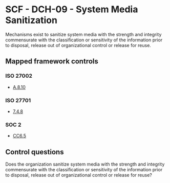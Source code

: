 # SCF - DCH-09 - System Media Sanitization
Mechanisms exist to sanitize system media with the strength and integrity commensurate with the classification or sensitivity of the information prior to disposal, release out of organizational control or release for reuse.
## Mapped framework controls
### ISO 27002
- [A.8.10](../iso27002/a-8.md#a810)
  
### ISO 27701
- [7.4.8](../iso27701/748.md)
  
### SOC 2
- [CC6.5](../soc2/cc65.md)
  
## Control questions
Does the organization sanitize system media with the strength and integrity commensurate with the classification or sensitivity of the information prior to disposal, release out of organizational control or release for reuse?
  